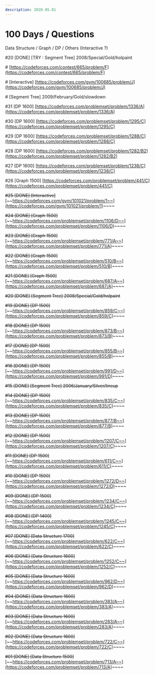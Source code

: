 ```yaml
---
description: 2020.05.01
---
```


# 100 Days / Questions

Data Structure / Graph / DP / Others \(Interactive ?\)

\#20 \[DONE\] \[TRY : Segment Tree\] 2008/Special/Gold/holpaint

\# [https://codeforces.com/contest/665/problem/F](https://codeforces.com/contest/665/problem/F)

\# \[Interactive\] [https://codeforces.com/gym/100685/problem/J](https://codeforces.com/gym/100685/problem/J)

\# \[Segment Tree\] 2009/February/Gold/slowdown

\#31 \[DP 1600\] [https://codeforces.com/problemset/problem/1336/A](https://codeforces.com/problemset/problem/1336/A)

\#30 \[DP 1600\] [https://codeforces.com/problemset/problem/1295/C](https://codeforces.com/problemset/problem/1295/C)

\#29 \[DP 1600\] [https://codeforces.com/problemset/problem/1288/C](https://codeforces.com/problemset/problem/1288/C)

\#28 \[DP 1600\] [https://codeforces.com/problemset/problem/1282/B2](https://codeforces.com/problemset/problem/1282/B2)

\#27 \[DP 1600\] [https://codeforces.com/problemset/problem/1238/C](https://codeforces.com/problemset/problem/1238/C)

\#26 \[Graph 1500\] [https://codeforces.com/problemset/problem/441/C](https://codeforces.com/problemset/problem/441/C)

~~\#25 \[DONE\] \[Interactive\]~~ [~~https://codeforces.com/gym/101021/problem/1~~](https://codeforces.com/gym/101021/problem/1)~~~~

~~\#24 \[DONE\] \[Graph 1500\]~~ [~~https://codeforces.com/problemset/problem/1106/D~~](https://codeforces.com/problemset/problem/1106/D)~~~~

~~\#23 \[DONE\] \[Graph 1500\]~~ [~~https://codeforces.com/problemset/problem/771/A~~](https://codeforces.com/problemset/problem/771/A)~~~~

~~\#22 \[DONE\] \[Graph 1500\]~~ [~~https://codeforces.com/problemset/problem/510/B~~](https://codeforces.com/problemset/problem/510/B)~~~~

~~\#21 \[DONE\] \[Graph 1500\]~~ [~~https://codeforces.com/problemset/problem/687/A~~](https://codeforces.com/problemset/problem/687/A)~~~~

~~\#20 \[DONE\] \[Segment Tree\] 2008/Special/Gold/holpaint~~

~~\#19 \[DONE\] \[DP 1500\]~~ [~~https://codeforces.com/problemset/problem/859/C~~](https://codeforces.com/problemset/problem/859/C)~~~~

~~\#18 \[DONE\] \[DP 1500\]~~ [~~https://codeforces.com/problemset/problem/873/B~~](https://codeforces.com/problemset/problem/873/B)~~~~

~~\#17 \[DONE\] \[DP 1500\]~~ [~~https://codeforces.com/problemset/problem/855/B~~](https://codeforces.com/problemset/problem/855/B)~~~~

~~\#16 \[DONE\] \[DP 1500\]~~ [~~https://codeforces.com/problemset/problem/991/D~~](https://codeforces.com/problemset/problem/991/D)~~~~

~~\#15 \[DONE\] \[Segment Tree\] 2006/January/Silver/lineup~~

~~\#14 \[DONE\] \[DP 1500\]~~ [~~https://codeforces.com/problemset/problem/835/C~~](https://codeforces.com/problemset/problem/835/C)~~~~

~~\#13 \[DONE\] \[DP 1500\]~~ [~~https://codeforces.com/problemset/problem/877/B~~](https://codeforces.com/problemset/problem/877/B)~~~~

~~\#12 \[DONE\] \[DP 1500\]~~ [~~https://codeforces.com/problemset/problem/1207/C~~](https://codeforces.com/problemset/problem/1207/C)~~~~

~~\#11 \[DONE\] \[DP 1500\]~~ [~~https://codeforces.com/problemset/problem/611/C~~](https://codeforces.com/problemset/problem/611/C)~~~~

~~\#10 \[DONE\] \[DP 1500\]~~ [~~https://codeforces.com/problemset/problem/1272/D~~](https://codeforces.com/problemset/problem/1272/D)~~~~

~~\#09 \[DONE\] \[DP 1500\]~~ [~~https://codeforces.com/problemset/problem/1234/C~~](https://codeforces.com/problemset/problem/1234/C)~~~~

~~\#08 \[DONE\] \[DP 1400\]~~ [~~https://codeforces.com/problemset/problem/1245/C~~](https://codeforces.com/problemset/problem/1245/C)~~~~

~~\#07 \[DONE\] \[Data Structure 1700\]~~ [~~https://codeforces.com/problemset/problem/622/C~~](https://codeforces.com/problemset/problem/622/C)~~~~

~~\#06 \[DONE\] \[Data Structure 1600\]~~ [~~https://codeforces.com/problemset/problem/1252/C~~](https://codeforces.com/problemset/problem/1252/C)~~~~

~~\#05 \[DONE\] \[Data Structure 1600\]~~ [~~https://codeforces.com/problemset/problem/962/D~~](https://codeforces.com/problemset/problem/962/D)~~~~

~~\#04 \[DONE\] \[Data Structure 1600\]~~ [~~https://codeforces.com/problemset/problem/383/A~~](https://codeforces.com/problemset/problem/383/A)~~~~

~~\#03 \[DONE\] \[Data Structure 1600\]~~ [~~https://codeforces.com/problemset/problem/283/A~~](https://codeforces.com/problemset/problem/283/A)~~~~

~~\#02 \[DONE\] \[Data Structure 1600\]~~ [~~https://codeforces.com/problemset/problem/722/C~~](https://codeforces.com/problemset/problem/722/C)~~~~

~~\#01 \[DONE\] \[Data Structure 1500\]~~ [~~https://codeforces.com/problemset/problem/713/A~~](https://codeforces.com/problemset/problem/713/A)~~~~


